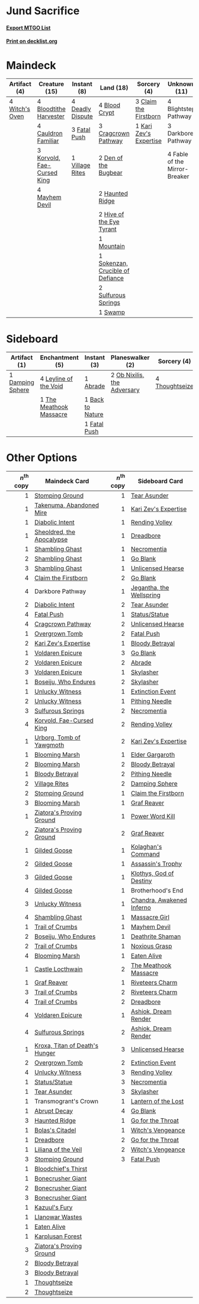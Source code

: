 # Jund Sacrifice

#### [Export MTGO List](../collection/Jund%20Sacrifice/Jund%20Sacrifice.txt)
#### [Print on decklist.org](http://decklist.org/?deckmain=4%09Blightstep%20Pathway%0A4%09Blood%20Crypt%0A4%09Bloodtithe%20Harvester%0A4%09Cauldron%20Familiar%0A3%09Claim%20the%20Firstborn%0A3%09Cragcrown%20Pathway%0A3%09Darkbore%20Pathway%0A4%09Deadly%20Dispute%0A2%09Den%20of%20the%20Bugbear%0A4%09Fable%20of%20the%20Mirror-Breaker%0A3%09Fatal%20Push%0A2%09Haunted%20Ridge%0A2%09Hive%20of%20the%20Eye%20Tyrant%0A1%09Kari%20Zev's%20Expertise%0A3%09Korvold,%20Fae-Cursed%20King%0A4%09Mayhem%20Devil%0A1%09Mountain%0A1%09Sokenzan,%20Crucible%20of%20Defiance%0A2%09Sulfurous%20Springs%0A1%09Swamp%0A1%09Village%20Rites%0A4%09Witch's%20Oven&deckside=1%09Abrade%0A1%09Back%20to%20Nature%0A1%09Damping%20Sphere%0A1%09Fatal%20Push%0A4%09Leyline%20of%20the%20Void%0A2%09Ob%20Nixilis,%20the%20Adversary%0A1%09The%20Meathook%20Massacre%0A4%09Thoughtseize)
# Maindeck

|                                      Artifact (4)                                       |                                            Creature (15)                                            |                                        Instant (8)                                        |                                                 Land (18)                                                 |                                           Sorcery (4)                                           |        Unknown (11)         |
|-----------------------------------------------------------------------------------------|-----------------------------------------------------------------------------------------------------|-------------------------------------------------------------------------------------------|-----------------------------------------------------------------------------------------------------------|-------------------------------------------------------------------------------------------------|-----------------------------|
|4 [Witch's Oven](http://gatherer.wizards.com/Pages/Card/Details.aspx?multiverseid=473199)|4 [Bloodtithe Harvester](http://gatherer.wizards.com/Pages/Card/Details.aspx?multiverseid=541102)    |4 [Deadly Dispute](http://gatherer.wizards.com/Pages/Card/Details.aspx?multiverseid=527381)|4 [Blood Crypt](http://gatherer.wizards.com/Pages/Card/Details.aspx?multiverseid=97102)                    |3 [Claim the Firstborn](http://gatherer.wizards.com/Pages/Card/Details.aspx?multiverseid=473080) |4 Blightstep Pathway         |
|                                                                                         |4 [Cauldron Familiar](http://gatherer.wizards.com/Pages/Card/Details.aspx?multiverseid=473043)       |3 [Fatal Push](http://gatherer.wizards.com/Pages/Card/Details.aspx?multiverseid=423724)    |3 [Cragcrown Pathway](http://gatherer.wizards.com/Pages/Card/Details.aspx?multiverseid=491915)             |1 [Kari Zev's Expertise](http://gatherer.wizards.com/Pages/Card/Details.aspx?multiverseid=423755)|3 Darkbore Pathway           |
|                                                                                         |3 [Korvold, Fae-Cursed King](http://gatherer.wizards.com/Pages/Card/Details.aspx?multiverseid=476047)|1 [Village Rites](http://gatherer.wizards.com/Pages/Card/Details.aspx?multiverseid=485449) |2 [Den of the Bugbear](http://gatherer.wizards.com/Pages/Card/Details.aspx?multiverseid=527541)            |                                                                                                 |4 Fable of the Mirror-Breaker|
|                                                                                         |4 [Mayhem Devil](http://gatherer.wizards.com/Pages/Card/Details.aspx?multiverseid=461131)            |                                                                                           |2 [Haunted Ridge](http://gatherer.wizards.com/Pages/Card/Details.aspx?multiverseid=535061)                 |                                                                                                 |                             |
|                                                                                         |                                                                                                     |                                                                                           |2 [Hive of the Eye Tyrant](http://gatherer.wizards.com/Pages/Card/Details.aspx?multiverseid=527545)        |                                                                                                 |                             |
|                                                                                         |                                                                                                     |                                                                                           |1 [Mountain](http://gatherer.wizards.com/Pages/Card/Details.aspx?multiverseid=439859)                      |                                                                                                 |                             |
|                                                                                         |                                                                                                     |                                                                                           |1 [Sokenzan, Crucible of Defiance](http://gatherer.wizards.com/Pages/Card/Details.aspx?multiverseid=548589)|                                                                                                 |                             |
|                                                                                         |                                                                                                     |                                                                                           |2 [Sulfurous Springs](http://gatherer.wizards.com/Pages/Card/Details.aspx?multiverseid=129751)             |                                                                                                 |                             |
|                                                                                         |                                                                                                     |                                                                                           |1 [Swamp](http://gatherer.wizards.com/Pages/Card/Details.aspx?multiverseid=439858)                         |                                                                                                 |                             |


# Sideboard

|                                       Artifact (1)                                        |                                         Enchantment (5)                                          |                                        Instant (3)                                        |                                           Planeswalker (2)                                           |                                       Sorcery (4)                                       |
|-------------------------------------------------------------------------------------------|--------------------------------------------------------------------------------------------------|-------------------------------------------------------------------------------------------|------------------------------------------------------------------------------------------------------|-----------------------------------------------------------------------------------------|
|1 [Damping Sphere](http://gatherer.wizards.com/Pages/Card/Details.aspx?multiverseid=443101)|4 [Leyline of the Void](http://gatherer.wizards.com/Pages/Card/Details.aspx?multiverseid=107682)  |1 [Abrade](http://gatherer.wizards.com/Pages/Card/Details.aspx?multiverseid=430772)        |2 [Ob Nixilis, the Adversary](http://gatherer.wizards.com/Pages/Card/Details.aspx?multiverseid=555407)|4 [Thoughtseize](http://gatherer.wizards.com/Pages/Card/Details.aspx?multiverseid=438676)|
|                                                                                           |1 [The Meathook Massacre](http://gatherer.wizards.com/Pages/Card/Details.aspx?multiverseid=534886)|1 [Back to Nature](http://gatherer.wizards.com/Pages/Card/Details.aspx?multiverseid=208284)|                                                                                                      |                                                                                         |
|                                                                                           |                                                                                                  |1 [Fatal Push](http://gatherer.wizards.com/Pages/Card/Details.aspx?multiverseid=423724)    |                                                                                                      |                                                                                         |


# Other Options

|*n*<sup>th</sup> copy|                                              Maindeck Card                                              |*n*<sup>th</sup> copy|                                           Sideboard Card                                           |
|--------------------:|---------------------------------------------------------------------------------------------------------|--------------------:|----------------------------------------------------------------------------------------------------|
|                    1|[Stomping Ground](http://gatherer.wizards.com/Pages/Card/Details.aspx?multiverseid=405110)               |                    1|[Tear Asunder](http://gatherer.wizards.com/Pages/Card/Details.aspx?multiverseid=574663)             |
|                    1|[Takenuma, Abandoned Mire](http://gatherer.wizards.com/Pages/Card/Details.aspx?multiverseid=548591)      |                    1|[Kari Zev's Expertise](http://gatherer.wizards.com/Pages/Card/Details.aspx?multiverseid=423755)     |
|                    1|[Diabolic Intent](http://gatherer.wizards.com/Pages/Card/Details.aspx?multiverseid=446109)               |                    1|[Rending Volley](http://gatherer.wizards.com/Pages/Card/Details.aspx?multiverseid=394663)           |
|                    1|[Sheoldred, the Apocalypse](http://gatherer.wizards.com/Pages/Card/Details.aspx?multiverseid=574587)     |                    1|[Dreadbore](http://gatherer.wizards.com/Pages/Card/Details.aspx?multiverseid=430622)                |
|                    1|[Shambling Ghast](http://gatherer.wizards.com/Pages/Card/Details.aspx?multiverseid=527406)               |                    1|[Necromentia](http://gatherer.wizards.com/Pages/Card/Details.aspx?multiverseid=485439)              |
|                    2|[Shambling Ghast](http://gatherer.wizards.com/Pages/Card/Details.aspx?multiverseid=527406)               |                    1|[Go Blank](http://gatherer.wizards.com/Pages/Card/Details.aspx?multiverseid=513549)                 |
|                    3|[Shambling Ghast](http://gatherer.wizards.com/Pages/Card/Details.aspx?multiverseid=527406)               |                    1|[Unlicensed Hearse](http://gatherer.wizards.com/Pages/Card/Details.aspx?multiverseid=555447)        |
|                    4|[Claim the Firstborn](http://gatherer.wizards.com/Pages/Card/Details.aspx?multiverseid=473080)           |                    2|[Go Blank](http://gatherer.wizards.com/Pages/Card/Details.aspx?multiverseid=513549)                 |
|                    4|Darkbore Pathway                                                                                         |                    1|[Jegantha, the Wellspring](http://gatherer.wizards.com/Pages/Card/Details.aspx?multiverseid=479742) |
|                    2|[Diabolic Intent](http://gatherer.wizards.com/Pages/Card/Details.aspx?multiverseid=446109)               |                    2|[Tear Asunder](http://gatherer.wizards.com/Pages/Card/Details.aspx?multiverseid=574663)             |
|                    4|[Fatal Push](http://gatherer.wizards.com/Pages/Card/Details.aspx?multiverseid=423724)                    |                    1|[Status/Statue](http://gatherer.wizards.com/Pages/Card/Details.aspx?multiverseid=452980)            |
|                    4|[Cragcrown Pathway](http://gatherer.wizards.com/Pages/Card/Details.aspx?multiverseid=491915)             |                    2|[Unlicensed Hearse](http://gatherer.wizards.com/Pages/Card/Details.aspx?multiverseid=555447)        |
|                    1|[Overgrown Tomb](http://gatherer.wizards.com/Pages/Card/Details.aspx?multiverseid=405103)                |                    2|[Fatal Push](http://gatherer.wizards.com/Pages/Card/Details.aspx?multiverseid=423724)               |
|                    2|[Kari Zev's Expertise](http://gatherer.wizards.com/Pages/Card/Details.aspx?multiverseid=423755)          |                    1|[Bloody Betrayal](http://gatherer.wizards.com/Pages/Card/Details.aspx?multiverseid=541002)          |
|                    1|[Voldaren Epicure](http://gatherer.wizards.com/Pages/Card/Details.aspx?multiverseid=541041)              |                    3|[Go Blank](http://gatherer.wizards.com/Pages/Card/Details.aspx?multiverseid=513549)                 |
|                    2|[Voldaren Epicure](http://gatherer.wizards.com/Pages/Card/Details.aspx?multiverseid=541041)              |                    2|[Abrade](http://gatherer.wizards.com/Pages/Card/Details.aspx?multiverseid=430772)                   |
|                    3|[Voldaren Epicure](http://gatherer.wizards.com/Pages/Card/Details.aspx?multiverseid=541041)              |                    1|[Skylasher](http://gatherer.wizards.com/Pages/Card/Details.aspx?multiverseid=369083)                |
|                    1|[Boseiju, Who Endures](http://gatherer.wizards.com/Pages/Card/Details.aspx?multiverseid=548579)          |                    2|[Skylasher](http://gatherer.wizards.com/Pages/Card/Details.aspx?multiverseid=369083)                |
|                    1|[Unlucky Witness](http://gatherer.wizards.com/Pages/Card/Details.aspx?multiverseid=555329)               |                    1|[Extinction Event](http://gatherer.wizards.com/Pages/Card/Details.aspx?multiverseid=479608)         |
|                    2|[Unlucky Witness](http://gatherer.wizards.com/Pages/Card/Details.aspx?multiverseid=555329)               |                    1|[Pithing Needle](http://gatherer.wizards.com/Pages/Card/Details.aspx?multiverseid=129526)           |
|                    3|[Sulfurous Springs](http://gatherer.wizards.com/Pages/Card/Details.aspx?multiverseid=129751)             |                    2|[Necromentia](http://gatherer.wizards.com/Pages/Card/Details.aspx?multiverseid=485439)              |
|                    4|[Korvold, Fae-Cursed King](http://gatherer.wizards.com/Pages/Card/Details.aspx?multiverseid=476047)      |                    2|[Rending Volley](http://gatherer.wizards.com/Pages/Card/Details.aspx?multiverseid=394663)           |
|                    1|[Urborg, Tomb of Yawgmoth](http://gatherer.wizards.com/Pages/Card/Details.aspx?multiverseid=383425)      |                    2|[Kari Zev's Expertise](http://gatherer.wizards.com/Pages/Card/Details.aspx?multiverseid=423755)     |
|                    1|[Blooming Marsh](http://gatherer.wizards.com/Pages/Card/Details.aspx?multiverseid=417816)                |                    1|[Elder Gargaroth](http://gatherer.wizards.com/Pages/Card/Details.aspx?multiverseid=485502)          |
|                    2|[Blooming Marsh](http://gatherer.wizards.com/Pages/Card/Details.aspx?multiverseid=417816)                |                    2|[Bloody Betrayal](http://gatherer.wizards.com/Pages/Card/Details.aspx?multiverseid=541002)          |
|                    1|[Bloody Betrayal](http://gatherer.wizards.com/Pages/Card/Details.aspx?multiverseid=541002)               |                    2|[Pithing Needle](http://gatherer.wizards.com/Pages/Card/Details.aspx?multiverseid=129526)           |
|                    2|[Village Rites](http://gatherer.wizards.com/Pages/Card/Details.aspx?multiverseid=485449)                 |                    2|[Damping Sphere](http://gatherer.wizards.com/Pages/Card/Details.aspx?multiverseid=443101)           |
|                    2|[Stomping Ground](http://gatherer.wizards.com/Pages/Card/Details.aspx?multiverseid=405110)               |                    1|[Claim the Firstborn](http://gatherer.wizards.com/Pages/Card/Details.aspx?multiverseid=473080)      |
|                    3|[Blooming Marsh](http://gatherer.wizards.com/Pages/Card/Details.aspx?multiverseid=417816)                |                    1|[Graf Reaver](http://gatherer.wizards.com/Pages/Card/Details.aspx?multiverseid=540963)              |
|                    1|[Ziatora's Proving Ground](http://gatherer.wizards.com/Pages/Card/Details.aspx?multiverseid=555462)      |                    1|[Power Word Kill](http://gatherer.wizards.com/Pages/Card/Details.aspx?multiverseid=527401)          |
|                    2|[Ziatora's Proving Ground](http://gatherer.wizards.com/Pages/Card/Details.aspx?multiverseid=555462)      |                    2|[Graf Reaver](http://gatherer.wizards.com/Pages/Card/Details.aspx?multiverseid=540963)              |
|                    1|[Gilded Goose](http://gatherer.wizards.com/Pages/Card/Details.aspx?multiverseid=473122)                  |                    1|[Kolaghan's Command](http://gatherer.wizards.com/Pages/Card/Details.aspx?multiverseid=394613)       |
|                    2|[Gilded Goose](http://gatherer.wizards.com/Pages/Card/Details.aspx?multiverseid=473122)                  |                    1|[Assassin's Trophy](http://gatherer.wizards.com/Pages/Card/Details.aspx?multiverseid=452902)        |
|                    3|[Gilded Goose](http://gatherer.wizards.com/Pages/Card/Details.aspx?multiverseid=473122)                  |                    1|[Klothys, God of Destiny](http://gatherer.wizards.com/Pages/Card/Details.aspx?multiverseid=476471)  |
|                    4|[Gilded Goose](http://gatherer.wizards.com/Pages/Card/Details.aspx?multiverseid=473122)                  |                    1|Brotherhood's End                                                                                   |
|                    3|[Unlucky Witness](http://gatherer.wizards.com/Pages/Card/Details.aspx?multiverseid=555329)               |                    1|[Chandra, Awakened Inferno](http://gatherer.wizards.com/Pages/Card/Details.aspx?multiverseid=466881)|
|                    4|[Shambling Ghast](http://gatherer.wizards.com/Pages/Card/Details.aspx?multiverseid=527406)               |                    1|[Massacre Girl](http://gatherer.wizards.com/Pages/Card/Details.aspx?multiverseid=461026)            |
|                    1|[Trail of Crumbs](http://gatherer.wizards.com/Pages/Card/Details.aspx?multiverseid=473141)               |                    1|[Mayhem Devil](http://gatherer.wizards.com/Pages/Card/Details.aspx?multiverseid=461131)             |
|                    2|[Boseiju, Who Endures](http://gatherer.wizards.com/Pages/Card/Details.aspx?multiverseid=548579)          |                    1|[Deathrite Shaman](http://gatherer.wizards.com/Pages/Card/Details.aspx?multiverseid=413757)         |
|                    2|[Trail of Crumbs](http://gatherer.wizards.com/Pages/Card/Details.aspx?multiverseid=473141)               |                    1|[Noxious Grasp](http://gatherer.wizards.com/Pages/Card/Details.aspx?multiverseid=466864)            |
|                    4|[Blooming Marsh](http://gatherer.wizards.com/Pages/Card/Details.aspx?multiverseid=417816)                |                    1|[Eaten Alive](http://gatherer.wizards.com/Pages/Card/Details.aspx?multiverseid=534869)              |
|                    1|[Castle Locthwain](http://gatherer.wizards.com/Pages/Card/Details.aspx?multiverseid=473203)              |                    2|[The Meathook Massacre](http://gatherer.wizards.com/Pages/Card/Details.aspx?multiverseid=534886)    |
|                    1|[Graf Reaver](http://gatherer.wizards.com/Pages/Card/Details.aspx?multiverseid=540963)                   |                    1|[Riveteers Charm](http://gatherer.wizards.com/Pages/Card/Details.aspx?multiverseid=555418)          |
|                    3|[Trail of Crumbs](http://gatherer.wizards.com/Pages/Card/Details.aspx?multiverseid=473141)               |                    2|[Riveteers Charm](http://gatherer.wizards.com/Pages/Card/Details.aspx?multiverseid=555418)          |
|                    4|[Trail of Crumbs](http://gatherer.wizards.com/Pages/Card/Details.aspx?multiverseid=473141)               |                    2|[Dreadbore](http://gatherer.wizards.com/Pages/Card/Details.aspx?multiverseid=430622)                |
|                    4|[Voldaren Epicure](http://gatherer.wizards.com/Pages/Card/Details.aspx?multiverseid=541041)              |                    1|[Ashiok, Dream Render](http://gatherer.wizards.com/Pages/Card/Details.aspx?multiverseid=461155)     |
|                    4|[Sulfurous Springs](http://gatherer.wizards.com/Pages/Card/Details.aspx?multiverseid=129751)             |                    2|[Ashiok, Dream Render](http://gatherer.wizards.com/Pages/Card/Details.aspx?multiverseid=461155)     |
|                    1|[Kroxa, Titan of Death's Hunger](http://gatherer.wizards.com/Pages/Card/Details.aspx?multiverseid=476472)|                    3|[Unlicensed Hearse](http://gatherer.wizards.com/Pages/Card/Details.aspx?multiverseid=555447)        |
|                    2|[Overgrown Tomb](http://gatherer.wizards.com/Pages/Card/Details.aspx?multiverseid=405103)                |                    2|[Extinction Event](http://gatherer.wizards.com/Pages/Card/Details.aspx?multiverseid=479608)         |
|                    4|[Unlucky Witness](http://gatherer.wizards.com/Pages/Card/Details.aspx?multiverseid=555329)               |                    3|[Rending Volley](http://gatherer.wizards.com/Pages/Card/Details.aspx?multiverseid=394663)           |
|                    1|[Status/Statue](http://gatherer.wizards.com/Pages/Card/Details.aspx?multiverseid=452980)                 |                    3|[Necromentia](http://gatherer.wizards.com/Pages/Card/Details.aspx?multiverseid=485439)              |
|                    1|[Tear Asunder](http://gatherer.wizards.com/Pages/Card/Details.aspx?multiverseid=574663)                  |                    3|[Skylasher](http://gatherer.wizards.com/Pages/Card/Details.aspx?multiverseid=369083)                |
|                    1|Transmogrant's Crown                                                                                     |                    1|[Lantern of the Lost](http://gatherer.wizards.com/Pages/Card/Details.aspx?multiverseid=541135)      |
|                    1|[Abrupt Decay](http://gatherer.wizards.com/Pages/Card/Details.aspx?multiverseid=456061)                  |                    4|[Go Blank](http://gatherer.wizards.com/Pages/Card/Details.aspx?multiverseid=513549)                 |
|                    3|[Haunted Ridge](http://gatherer.wizards.com/Pages/Card/Details.aspx?multiverseid=535061)                 |                    1|[Go for the Throat](http://gatherer.wizards.com/Pages/Card/Details.aspx?multiverseid=433046)        |
|                    1|[Bolas's Citadel](http://gatherer.wizards.com/Pages/Card/Details.aspx?multiverseid=461006)               |                    1|[Witch's Vengeance](http://gatherer.wizards.com/Pages/Card/Details.aspx?multiverseid=473073)        |
|                    1|[Dreadbore](http://gatherer.wizards.com/Pages/Card/Details.aspx?multiverseid=430622)                     |                    2|[Go for the Throat](http://gatherer.wizards.com/Pages/Card/Details.aspx?multiverseid=433046)        |
|                    1|[Liliana of the Veil](http://gatherer.wizards.com/Pages/Card/Details.aspx?multiverseid=235597)           |                    2|[Witch's Vengeance](http://gatherer.wizards.com/Pages/Card/Details.aspx?multiverseid=473073)        |
|                    3|[Stomping Ground](http://gatherer.wizards.com/Pages/Card/Details.aspx?multiverseid=405110)               |                    3|[Fatal Push](http://gatherer.wizards.com/Pages/Card/Details.aspx?multiverseid=423724)               |
|                    1|[Bloodchief's Thirst](http://gatherer.wizards.com/Pages/Card/Details.aspx?multiverseid=491729)           |                     |                                                                                                    |
|                    1|[Bonecrusher Giant](http://gatherer.wizards.com/Pages/Card/Details.aspx?multiverseid=473077)             |                     |                                                                                                    |
|                    2|[Bonecrusher Giant](http://gatherer.wizards.com/Pages/Card/Details.aspx?multiverseid=473077)             |                     |                                                                                                    |
|                    3|[Bonecrusher Giant](http://gatherer.wizards.com/Pages/Card/Details.aspx?multiverseid=473077)             |                     |                                                                                                    |
|                    1|[Kazuul's Fury](http://gatherer.wizards.com/Pages/Card/Details.aspx?multiverseid=491786)                 |                     |                                                                                                    |
|                    1|[Llanowar Wastes](http://gatherer.wizards.com/Pages/Card/Details.aspx?multiverseid=129627)               |                     |                                                                                                    |
|                    1|[Eaten Alive](http://gatherer.wizards.com/Pages/Card/Details.aspx?multiverseid=534869)                   |                     |                                                                                                    |
|                    1|[Karplusan Forest](http://gatherer.wizards.com/Pages/Card/Details.aspx?multiverseid=129614)              |                     |                                                                                                    |
|                    3|[Ziatora's Proving Ground](http://gatherer.wizards.com/Pages/Card/Details.aspx?multiverseid=555462)      |                     |                                                                                                    |
|                    2|[Bloody Betrayal](http://gatherer.wizards.com/Pages/Card/Details.aspx?multiverseid=541002)               |                     |                                                                                                    |
|                    3|[Bloody Betrayal](http://gatherer.wizards.com/Pages/Card/Details.aspx?multiverseid=541002)               |                     |                                                                                                    |
|                    1|[Thoughtseize](http://gatherer.wizards.com/Pages/Card/Details.aspx?multiverseid=438676)                  |                     |                                                                                                    |
|                    2|[Thoughtseize](http://gatherer.wizards.com/Pages/Card/Details.aspx?multiverseid=438676)                  |                     |                                                                                                    |

